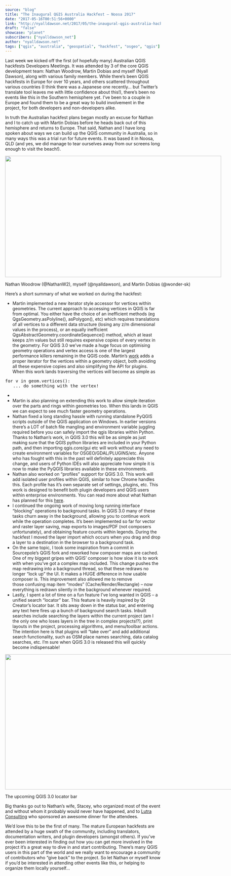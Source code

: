 ```yaml
---
source: "blog"
title: "The Inaugural QGIS Australia Hackfest – Noosa 2017"
date: "2017-05-16T00:51:56+0000"
link: "http://nyalldawson.net/2017/05/the-inaugural-qgis-australia-hackfest-noosa-2017/"
draft: "false"
showcase: "planet"
subscribers: ["nyalldawson_net"]
author: "nyalldawson.net"
tags: ["qgis", "australia", "geospatial", "hackfest", "osgeo", "qgis"]
---
```


<p>Last week we kicked off the first (of hopefully many) Australian QGIS hackfests Developers Meetings. It was attended by 3 of the core QGIS development team: Nathan Woodrow, Martin Dobias and myself (Nyall Dawson), along with various family members. While there&#8217;s been QGIS hackfests in Europe for over 10 years, and others scattered throughout various countries (I think there was a Japanese one recently&#8230; but Twitter&#8217;s translate tool leaves me with little confidence about this!), there&#8217;s been no events like this in the Southern hemisphere yet. I&#8217;ve been to a couple in Europe and found them to be a great way to build involvement in the project, for both developers and non-developers alike.</p>
<p>In truth the Australian hackfest plans began mostly an excuse for Nathan and I to catch up with Martin Dobias before he heads back out of this hemisphere and returns to Europe. That said, Nathan and I have long spoken about ways we can build up the QGIS community in Australia, so in many ways this was a trial run for future events. It was based it in Noosa, QLD (and yes, we did manage to tear ourselves away from our screens long enough to visit the beach!).</p>
<div class="wp-caption aligncenter" id="attachment_729" style="width: 710px;"><img alt="" class="size-full wp-image-729" height="393" src="http://nyalldawson.net/wp-content/uploads/2017/05/IMG_20170507_144020.jpg" width="700" /><p class="wp-caption-text" id="caption-attachment-729">Nathan Woodrow (@NathanW2), myself (@nyalldawson), and Martin Dobias (@wonder-sk)</p></div>
<p>Here&#8217;s a short summary of what we worked on during the hackfest:</p>
<ul>
<li>Martin implemented a new iterator style accessor for vertices within geometries. The current approach to accessing vertices in QGIS is far from optimal. You either have the choice of an inefficient methods (eg QgsGeometry.asPolyline(), asPolygon(), etc) which requires translations of all vertices to a different data structure (losing any z/m dimensional values in the process), or an equally inefficient QgsAbstractGeometry.coordinateSequence() method, which at least keeps z/m values but still requires expensive copies of every vertex in the geometry. For QGIS 3.0 we&#8217;ve made a huge focus on optimising geometry operations and vertex access is one of the largest performance killers remaining in the QGIS code. Martin&#8217;s <a href="https://github.com/qgis/QGIS/pull/4513">work</a> adds a proper iterator for the vertices within a geometry object, both avoiding all these expensive copies and also simplifying the API for plugins. When this work lands traversing the vertices will become as simple as</li>
</ul>
<pre class="brush: python; title: ; notranslate">
for v in geom.vertices():
   ... do something with the vertex!
</pre>
<ul>
<li></li>
<li>Martin is also planning on extending this work to allow simple iteration over the parts and rings within geometries too. When this lands in QGIS we can expect to see much faster geometry operations.</li>
<li>Nathan fixed a long standing hassle with running standalone PyQGIS scripts outside of the QGIS application on Windows. In earlier versions there&#8217;s a LOT of batch file mangling and environment variable juggling required before you can safely import the qgis libraries within Python. Thanks to Nathan&#8217;s work, in QGIS 3.0 this will be as simple as just making sure that the QGIS python libraries are included in your Python path, and then importing qgis.core/gui etc will work without any need to create environment variables for OSGEO/GDAL/PLUGINS/etc. Anyone who has fought with this in the past will definitely appreciate this change, and users of Python IDEs will also appreciate how simple it is now to make the PyQGIS libraries available in these environments.</li>
<li>Nathan also worked on &#8220;profiles&#8221; support for QGIS 3.0. This work will add isolated user profiles within QGIS, similar to how Chrome handles this. Each profile has it&#8217;s own separate set of settings, plugins, etc. This work is designed to benefit both plugin developers and QGIS users within enterprise environments. You can read more about what Nathan has planned for this <a href="https://github.com/qgis/QGIS-Enhancement-Proposals/issues/82">here</a>.</li>
<li>I continued the ongoing work of moving long running interface &#8220;blocking&#8221; operations to background tasks. In QGIS 3.0 many of these tasks churn away in the background, allowing you to continue work while the operation completes. It&#8217;s been implemented so far for vector and raster layer saving, map exports to images/PDF (not composers unfortunately), and obtaining feature counts within legends. During the hackfest I moved the layer import which occurs when you drag and drop a layer to a destination in the browser to a background task.</li>
<li>On the same topic, I took some inspiration from a commit in Sourcepole&#8217;s QGIS fork and reworked how composer maps are cached. One of my biggest gripes with QGIS&#8217; composer is how slow it is to work with when you&#8217;ve got a complex map included. This change pushes the map redrawing into a background thread, so that these redraws no longer &#8220;lock up&#8221; the UI. It makes a HUGE difference in how usable composer is. This improvement also allowed me to remove those confusing map item &#8220;modes&#8221; (Cache/Render/Rectangle) &#8211; now everything is redrawn silently in the background whenever required.</li>
<li>Lastly, I spent a lot of time on a fun feature I&#8217;ve long wanted in QGIS &#8211; a unified search &#8220;locator&#8221; bar. This feature is heavily inspired by Qt Creator&#8217;s locator bar. It sits away down in the status bar, and entering any text here fires up a bunch of background search tasks. Inbuilt searches include searching the layers within the current project (am I the only one who loses layers in the tree in complex projects!?), print layouts in the project, processing algorithms, and menu/toolbar actions. The intention here is that plugins will &#8220;take over&#8221; and add additional search functionality, such as OSM place names searching, data catalog searches, etc. I&#8217;m sure when QGIS 3.0 is released this will quickly become indispensable!</li>
</ul>
<div class="wp-caption aligncenter" id="attachment_728" style="width: 975px;"><img alt="" class="wp-image-728 size-full" height="438" src="http://nyalldawson.net/wp-content/uploads/2017/05/Screenshot-from-2017-05-16-10-36-07.png" width="965" /><p class="wp-caption-text" id="caption-attachment-728">The upcoming QGIS 3.0 locator bar</p></div>
<p>Big thanks go out to Nathan&#8217;s wife, Stacey, who organized most of the event and without whom it probably would never have happened, and to <a href="http://www.lutraconsulting.co.uk/">Lutra Consulting</a> who sponsored an awesome dinner for the attendees.</p>
<p>We&#8217;d love this to be the first of many. The mature European hackfests are attended by a huge swath of the community, including translators, documentation writers, and plugin developers (amongst others). If you&#8217;ve ever been interested in finding out how you can get more involved in the project it&#8217;s a great way to dive in and start contributing. There&#8217;s many QGIS users in this part of the world and we really want to encourage a community of contributors who &#8220;give back&#8221; to the project. So let Nathan or myself know if you&#8217;d be interested in attending other events like this, or helping to organize them locally yourself&#8230;</p>
